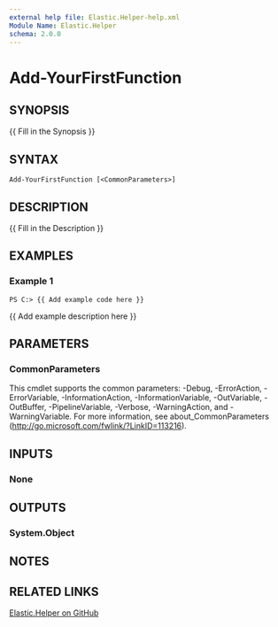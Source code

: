 ```yaml
---
external help file: Elastic.Helper-help.xml
Module Name: Elastic.Helper
schema: 2.0.0
---
```


# Add-YourFirstFunction

## SYNOPSIS

{{ Fill in the Synopsis }}

## SYNTAX

```pwsh
Add-YourFirstFunction [<CommonParameters>]
```

## DESCRIPTION

{{ Fill in the Description }}

## EXAMPLES

### Example 1

```pwsh
PS C:> {{ Add example code here }}
```

{{ Add example description here }}

## PARAMETERS

### CommonParameters

This cmdlet supports the common parameters: -Debug, -ErrorAction, -ErrorVariable, -InformationAction, -InformationVariable, -OutVariable, -OutBuffer, -PipelineVariable, -Verbose, -WarningAction, and -WarningVariable. For more information, see about_CommonParameters (<http://go.microsoft.com/fwlink/?LinkID=113216>).

## INPUTS

### None

## OUTPUTS

### System.Object

## NOTES

## RELATED LINKS

[Elastic.Helper on GitHub](https://github.com/jberkers42/Elastic.Helper)
